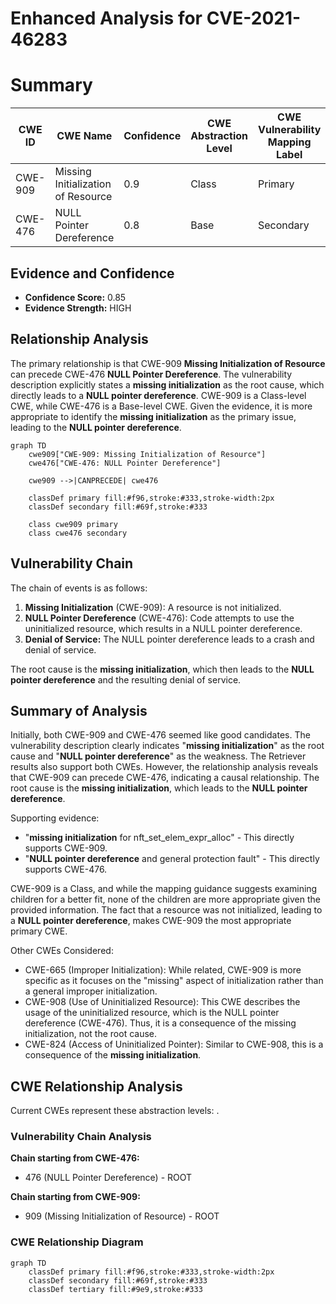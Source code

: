 # Enhanced Analysis for CVE-2021-46283

# Summary
| CWE ID | CWE Name | Confidence | CWE Abstraction Level | CWE Vulnerability Mapping Label | CWE-Vulnerability Mapping Notes |
|---|---|---|---|---|---|
| CWE-909 | Missing Initialization of Resource | 0.9 | Class | Primary | Allowed-with-Review |
| CWE-476 | NULL Pointer Dereference | 0.8 | Base | Secondary | Allowed |

## Evidence and Confidence

*   **Confidence Score:** 0.85
*   **Evidence Strength:** HIGH

## Relationship Analysis
The primary relationship is that CWE-909 **Missing Initialization of Resource** can precede CWE-476 **NULL Pointer Dereference**. The vulnerability description explicitly states a **missing initialization** as the root cause, which directly leads to a **NULL pointer dereference**. CWE-909 is a Class-level CWE, while CWE-476 is a Base-level CWE. Given the evidence, it is more appropriate to identify the **missing initialization** as the primary issue, leading to the **NULL pointer dereference**.

```mermaid
graph TD
    cwe909["CWE-909: Missing Initialization of Resource"]
    cwe476["CWE-476: NULL Pointer Dereference"]

    cwe909 -->|CANPRECEDE| cwe476

    classDef primary fill:#f96,stroke:#333,stroke-width:2px
    classDef secondary fill:#69f,stroke:#333
    
    class cwe909 primary
    class cwe476 secondary
```

## Vulnerability Chain
The chain of events is as follows:
1.  **Missing Initialization** (CWE-909): A resource is not initialized.
2.  **NULL Pointer Dereference** (CWE-476): Code attempts to use the uninitialized resource, which results in a NULL pointer dereference.
3.  **Denial of Service:** The NULL pointer dereference leads to a crash and denial of service.

The root cause is the **missing initialization**, which then leads to the **NULL pointer dereference** and the resulting denial of service.

## Summary of Analysis
Initially, both CWE-909 and CWE-476 seemed like good candidates. The vulnerability description clearly indicates "**missing initialization**" as the root cause and "**NULL pointer dereference**" as the weakness. The Retriever results also support both CWEs. However, the relationship analysis reveals that CWE-909 can precede CWE-476, indicating a causal relationship. The root cause is the **missing initialization**, which leads to the **NULL pointer dereference**.

Supporting evidence:
*   "**missing initialization** for nft_set_elem_expr_alloc" - This directly supports CWE-909.
*   "**NULL pointer dereference** and general protection fault" - This directly supports CWE-476.

CWE-909 is a Class, and while the mapping guidance suggests examining children for a better fit, none of the children are more appropriate given the provided information. The fact that a resource was not initialized, leading to a **NULL pointer dereference**, makes CWE-909 the most appropriate primary CWE.

Other CWEs Considered:

*   CWE-665 (Improper Initialization): While related, CWE-909 is more specific as it focuses on the "missing" aspect of initialization rather than a general improper initialization.
*   CWE-908 (Use of Uninitialized Resource): This CWE describes the usage of the uninitialized resource, which is the NULL pointer dereference (CWE-476). Thus, it is a consequence of the missing initialization, not the root cause.
*   CWE-824 (Access of Uninitialized Pointer): Similar to CWE-908, this is a consequence of the **missing initialization**.


## CWE Relationship Analysis

Current CWEs represent these abstraction levels: .


### Vulnerability Chain Analysis

**Chain starting from CWE-476:**
- 476 (NULL Pointer Dereference) - ROOT


**Chain starting from CWE-909:**
- 909 (Missing Initialization of Resource) - ROOT



### CWE Relationship Diagram

```mermaid
graph TD
    classDef primary fill:#f96,stroke:#333,stroke-width:2px
    classDef secondary fill:#69f,stroke:#333
    classDef tertiary fill:#9e9,stroke:#333
```